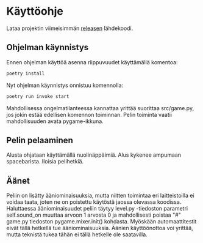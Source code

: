 # Käyttöohje

Lataa projektin viimeisimmän [releasen](https://github.com/arolaeemil/ot-harjoitustyo/releases) lähdekoodi.

## Ohjelman käynnistys

Ennen ohjelman käyttöä asenna riippuvuudet käyttämällä komentoa:

```bash
poetry install
```
Nyt ohjelman käynnistys onnistuu komennolla:

```bash
poetry run invoke start
```

Mahdollisessa ongelmatilanteessa kannattaa yrittää suorittaa src/game.py, jos jokin estää edellisen komennon toiminnan. Pelin toiminta vaatii mahdollisuuden avata pygame-ikkuna.

## Pelin pelaaminen

Alusta ohjataan käyttämällä nuolinäppäimiä. Alus kykenee ampumaan spacebarista. Iloisia pelihetkiä.

## Äänet

Peliin on lisätty ääniominaisuuksia, mutta niitten toimintaa eri laitteistoilla ei voidaa taata, joten ne on poistettu käytöstä jaossa olevassa koodissa. Haluttaessa ääniominaisuudet peliin täytyy level.py -tiedoston parametri self.sound_on muuttaa arvoon 1 arvosta 0 ja mahdollisesti poistaa "#" game.py tiedoston pygame.mixer.init() kohdasta. Myöskään automaattitestit eivät tällä hetkellä tue ääniominaisuuksia. Äänien käyttöönottoa voi yrittää, mutta teknistä tukea tähän ei tällä hetkelle ole saatavilla.
